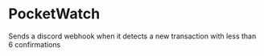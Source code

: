 # PocketWatch
Sends a discord webhook when it detects a new transaction with less than 6 confirmations
